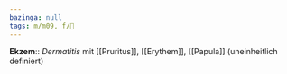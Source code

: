 ```yaml
---
bazinga: null
tags: m/m09, f/🧴
---
```

**Ekzem**:: *Dermatitis* mit [[Pruritus]], [[Erythem]], [[Papula]] (uneinheitlich definiert)